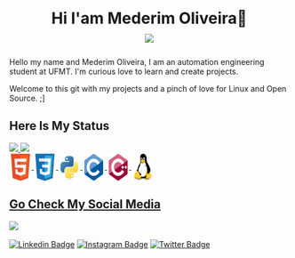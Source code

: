 <h1 align="center">
          <br>Hi I'am Mederim Oliveira👋</br>
          <a href="https://tenor.com/view/meme-anime-jojos-jojo-bizarre-gif-18202893"><img height="300px" src="https://tenor.com/view/meme-anime-jojos-jojo-bizarre-gif-18202893.gif"></a>
</h1>

Hello my name and Mederim Oliveira, I am an automation engineering student at UFMT. I'm curious love to learn and create projects.

Welcome to this git with my projects and a pinch of love for Linux and Open Source. ;]

<h2>Here Is My Status</h2>

<div>
      <a href="https://github.com/Mederim">
      <img height="130em" src="https://github-readme-stats.vercel.app/api?username=Mederim&show_icons=true&theme=dracula&include_all_commits=true&count_private=true"/>
      <img height="130em" src="https://github-readme-stats.vercel.app/api/top-langs/?username=Mederim&layout=compact&langs_count=7&theme=dracula"/>
</div>
<div>
          <img align="center" height="50" width="40" src="https://raw.githubusercontent.com/devicons/devicon/master/icons/html5/html5-original.svg">
          <img align="center" height="50" width="40" src="https://raw.githubusercontent.com/devicons/devicon/master/icons/css3/css3-original.svg">
          <img align="center"  height="50" width="40" src="https://raw.githubusercontent.com/devicons/devicon/master/icons/python/python-original.svg">
          <img align="center" height="50" width="40" src="https://raw.githubusercontent.com/devicons/devicon/master/icons/c/c-original.svg">
          <img align="center" height="50" width="40" src="https://raw.githubusercontent.com/devicons/devicon/master/icons/cplusplus/cplusplus-original.svg">
          <img align="center" height="50" width="40" src="https://raw.githubusercontent.com/devicons/devicon/master/icons/linux/linux-original.svg">
</div>

<h2>Go Check My Social Media</h2>

<a href="https://gifs.alphacoders.com/gifs/view/35697"><img height="250px" src="https://giffiles.alphacoders.com/356/35697.gif"></a>
          
[![Linkedin Badge](https://img.shields.io/badge/-LinkedIn-blue?style=flat-square&logo=Linkedin&logoColor=white&link=https://www.linkedin.com/in/)](https://www.linkedin.com/in/)
[![Instagram Badge](https://img.shields.io/badge/-Instagram-C13584?style=flat-square&labelColor=C13584&logo=instagram&logoColor=white&link=https://www.instagram.com/l)](https://www.instagram.com/)
[![Twitter Badge](https://img.shields.io/badge/-Twitter-blue?style=flat-square&logo=Twitter&logoColor=white&link=https://www.twitter.com/)](https://www.twitter.com/)

